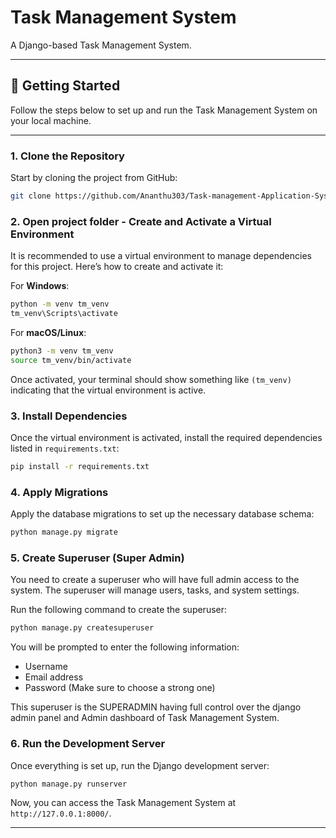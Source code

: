 
# Task Management System

A Django-based Task Management System.

---

## 🚀 Getting Started

Follow the steps below to set up and run the Task Management System on your local machine.

---

### 1. Clone the Repository

Start by cloning the project from GitHub:

```bash
git clone https://github.com/Ananthu303/Task-management-Application-System.git
```

### 2. Open project folder - Create and Activate a Virtual Environment

It is recommended to use a virtual environment to manage dependencies for this project. Here’s how to create and activate it:

For **Windows**:
```bash
python -m venv tm_venv
tm_venv\Scripts\activate
```

For **macOS/Linux**:
```bash
python3 -m venv tm_venv
source tm_venv/bin/activate
```

Once activated, your terminal should show something like `(tm_venv)` indicating that the virtual environment is active.

### 3. Install Dependencies

Once the virtual environment is activated, install the required dependencies listed in `requirements.txt`:

```bash
pip install -r requirements.txt
```

### 4. Apply Migrations

Apply the database migrations to set up the necessary database schema:

```bash
python manage.py migrate
```

### 5. Create Superuser (Super Admin)

You need to create a superuser who will have full admin access to the system. The superuser will manage users, tasks, and system settings.

Run the following command to create the superuser:

```bash
python manage.py createsuperuser
```

You will be prompted to enter the following information:

- Username
- Email address
- Password (Make sure to choose a strong one)

This superuser is the SUPERADMIN having full control over the django admin panel and Admin dashboard of Task Management System.

### 6. Run the Development Server

Once everything is set up, run the Django development server:

```bash
python manage.py runserver
```

Now, you can access the Task Management System at `http://127.0.0.1:8000/`.

---
